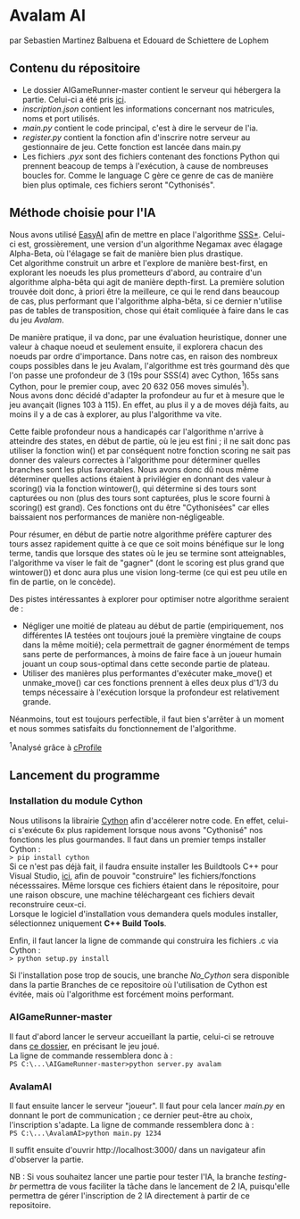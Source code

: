 # Avalam AI
par Sebastien Martinez Balbuena et Edouard de Schiettere de Lophem

## Contenu du répositoire 
+  Le dossier AIGameRunner-master contient le serveur qui hébergera la partie. Celui-ci a été pris [ici](https://github.com/ECAM-Brussels/AIGameRunner).
+ *inscription.json* contient les informations concernant nos matricules, noms et port utilisés.  
+ *main.py* contient le code principal, c'est à dire le serveur de l'ia.   
+ *register.py* contient la fonction afin d'inscrire notre serveur au gestionnaire de jeu. Cette fonction est lancée dans main.py  
+ Les fichiers *.pyx* sont des fichiers contenant des fonctions Python qui prennent beacoup de temps à l'exécution, à cause de nombreuses boucles for. Comme le language C gère ce genre de cas de manière bien plus optimale, ces fichiers seront "Cythonisés". 

## Méthode choisie pour l'IA 
Nous avons utilisé [EasyAI](https://zulko.github.io/easyAI/) afin de mettre en place l'algorithme [SSS*](https://en.wikipedia.org/wiki/SSS*). Celui-ci est, grossièrement, une version d'un algorithme Negamax avec élagage Alpha-Beta, où l'élagage se fait de manière bien plus drastique.    
Cet algorithme construit un arbre et l'explore de manière best-first, en explorant les noeuds les plus prometteurs d'abord, au contraire d'un algorithme alpha-bêta qui agit de manière depth-first. La première solution trouvée doit donc, à priori être la meilleure, ce qui le rend dans beaucoup de cas, plus performant que l'algorithme alpha-bêta, si ce dernier n'utilise pas de tables de transposition, chose qui était comliquée à faire dans le cas du jeu *Avalam*.  
  
De manière pratique, il va donc, par une évaluation heuristique, donner une valeur à chaque noeud et seulement ensuite, il explorera chacun des noeuds par ordre d'importance.
Dans notre cas, en raison des nombreux coups possibles dans le jeu Avalam, l'algorithme est très gourmand dès que l'on passe une profondeur de 3 (19s pour SSS(4) avec Cython, 165s sans Cython, pour le premier coup, avec 20 632 056 moves simulés<sup>1</sup>).  
Nous avons donc décidé d'adapter la profondeur au fur et à mesure que le jeu avançait (lignes 103 à 115). En effet, au plus il y a de moves déjà faits, au moins il y a de cas à explorer, au plus l'algorithme va vite.  
  
Cette faible profondeur nous a handicapés car l'algorithme n'arrive à atteindre des states, en début de partie, où le jeu est fini ; il ne sait donc pas utiliser la fonction win() et par conséquent notre fonction scoring ne sait pas donner des valeurs correctes à l'algorithme pour déterminer quelles branches sont les plus favorables. Nous avons donc dû nous même déterminer quelles actions étaient à privilégier en donnant des valeur à scoring() via la fonction wintower(), qui détermine si des tours sont capturées ou non (plus des tours sont capturées, plus le score fourni à scoring() est grand). Ces fonctions ont du être "Cythonisées" car elles baissaient nos performances de manière non-négligeable.   

Pour résumer, en début de partie notre algorithme préfère capturer des tours assez rapidement quitte à ce que ce soit moins bénéfique sur le long terme, tandis que lorsque des states où le jeu se termine sont atteignables, l'algorithme va viser le fait de "gagner" (dont le scoring est plus grand que wintower()) et donc aura plus une vision long-terme (ce qui est peu utile en fin de partie, on le concède).

Des pistes intéressantes à explorer pour optimiser notre algorithme seraient de : 
+ Négliger une moitié de plateau au début de partie (empiriquement, nos différentes IA testées ont toujours joué la première vingtaine de coups dans la même moitié); cela permettrait de gagner énormément de temps sans perte de performances, à moins de faire face à un joueur humain jouant un coup sous-optimal dans cette seconde partie de plateau.
+ Utiliser des manières plus performantes d'exécuter make_move() et unmake_move() car ces fonctions prennent à elles deux plus d'1/3 du temps nécessaire à l'exécution lorsque la profondeur est relativement grande.  
  
Néanmoins, tout est toujours perfectible, il faut bien s'arrêter à un moment et nous sommes satisfaits du fonctionnement de l'algorithme.

<sup>1</sup>Analysé grâce à [cProfile](https://docs.python.org/2/library/profile.html)  

## Lancement du programme 
###  Installation du module Cython 
Nous utilisons la librairie [Cython](https://cython.org/) afin d'accélerer notre code. En effet, celui-ci s'exécute 6x plus rapidement lorsque nous avons "Cythonisé" nos fonctions les plus gourmandes. 
Il faut dans un premier temps installer Cython :  
`> pip install cython`  
Si ce n'est pas déjà fait, il faudra ensuite installer les Buildtools C++ pour Visual Studio, [ici](https://visualstudio.microsoft.com/thank-you-downloading-visual-studio/?sku=BuildTools&rel=16),  afin de pouvoir "construire" les fichiers/fonctions nécesssaires. Même lorsque ces fichiers étaient dans le répositoire, pour une raison obscure, une machine téléchargeant ces fichiers devait reconstruire ceux-ci.  
Lorsque le logiciel d'installation vous demandera quels modules installer, sélectionnez uniquement **C++ Build Tools**.

Enfin, il faut lancer la ligne de commande qui construira les fichiers .c via Cython :  
`> python setup.py install`

Si l'installation pose trop de soucis, une branche *No_Cython* sera disponible dans la partie Branches de ce repositoire où l'utilisation de Cython est évitée, mais où l'algorithme est forcément moins performant. 

### AIGameRunner-master
Il faut d'abord lancer le serveur accueillant la partie, celui-ci se retrouve dans [ce dossier](https://github.com/Seb1903/AvalamAI/tree/master/AIGameRunner-master), en précisant le jeu joué.  
La ligne de commande ressemblera donc à :  
`PS C:\...\AIGameRunner-master>python server.py avalam`

### AvalamAI
Il faut ensuite lancer le serveur "joueur". 
Il faut pour cela lancer *main.py* en donnant le port de communication ; ce dernier peut-être au choix, l'inscription s'adapte. 
La ligne de commande ressemblera donc à :  
`PS C:\...\AvalamAI>python main.py 1234`

Il suffit ensuite d'ouvrir http://localhost:3000/ dans un navigateur afin d'observer la partie.

NB : Si vous souhaitez lancer une partie pour tester l'IA, la branche *testing-br* permettra de vous faciliter la tâche dans le lancement de 2 IA, puisqu'elle permettra de gérer l'inscription de 2 IA directement à partir de ce repositoire.

